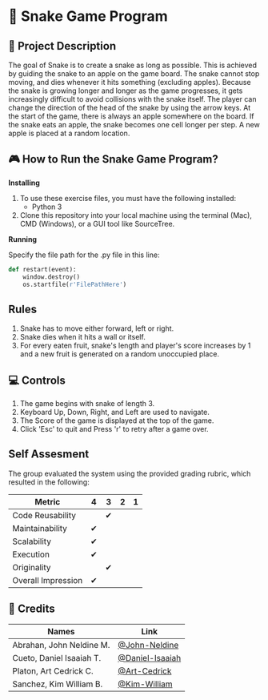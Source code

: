 # 🐍 Snake Game Program



## 📝 Project Description


The goal of Snake is to create a snake as long as possible. This is achieved by guiding the
snake to an apple on the game board. The snake cannot stop moving, and dies whenever
it hits something (excluding apples). Because the snake is growing longer and longer as
the game progresses, it gets increasingly difficult to avoid collisions with the snake itself.
The player can change the direction of the head of the snake by using the arrow keys. At the
start of the game, there is always an apple somewhere on the board. If the snake eats an
apple, the snake becomes one cell longer per step. A new apple is placed at
a random location.


## 🎮 How to Run the Snake Game Program?

**Installing**
1. To use these exercise files, you must have the following installed:
	- Python 3
2. Clone this repository into your local machine using the terminal (Mac), CMD (Windows), or a GUI tool like SourceTree.

**Running**

Specify the file path for the .py file in this line:

```python
def restart(event):
    window.destroy()
    os.startfile(r'FilePathHere')
```



## Rules
1. Snake has to move either forward, left or right.
2. Snake dies when it hits a wall or itself.
3. For every eaten fruit, snake's length and player's score increases by 1 and a new fruit is generated on a random unoccupied place.

## 💻 Controls
1. The game begins with snake of length 3.
2. Keyboard Up, Down, Right, and Left are used to navigate.
3. The Score of the game is displayed at the top of the game.
4. Click 'Esc' to quit and Press 'r' to retry after a game over.

## Self Assesment

The group evaluated the system using the provided grading rubric, which resulted in the following:

| Metric             	| 4 	| 3 	| 2 	| 1 	|
|--------------------	|---	|---	|---	|---	|
| Code Reusability   	|   	| ✔ 	|       |   	|
| Maintainability    	| ✔  	|  	|   	|   	|
| Scalability        	| ✔ 	|   	|   	|   	|
| Execution          	| ✔  	|  	|   	|   	|
| Originality        	|  	| ✔  	|   	|   	|
| Overall Impression 	| ✔   	|   	|   	|   	|


## 🧾 Credits
| Names            	   | Link	                                                |
|--------------------------| ---------------------------------------------------------- |
| Abrahan, John Neldine M. |  [@John-Neldine](https://github.com/21-02497)              |
| Cueto, Daniel Isaaiah T. |  [@Daniel-Isaaiah](https://github.com/DanielIsaaiahCueto)  |  
| Platon, Art Cedrick C.   |  [@Art-Cedrick](https://github.com/Art-Cedrick)            | 
| Sanchez, Kim William B.  |  [@Kim-William](https://github.com/21-05298)               |



